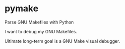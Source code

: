 pymake
======

Parse GNU Makefiles with Python

I want to debug my GNU Makefiles.

Ultimate long-term goal is a GNU Make visual debugger.

